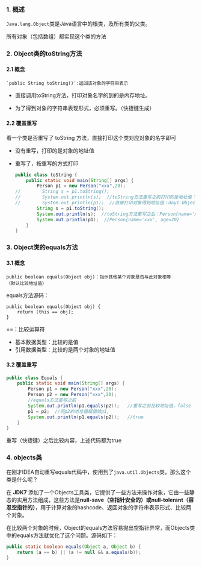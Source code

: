 ### 1. 概述

`Java.lang.Object`类是Java语言中的根类，及所有类的父类。

所有对象（包括数组）都实现这个类的方法



### 2. Object类的toString方法

#### 2.1 概念

```
`public String toString()`:返回该对象的字符串表示
```

- 直接调用toString方法，打印对象名字的到的是内存地址。

- 为了得到对象的字符串表现形式，必须重写。（快捷键生成）

#### 2.2 覆盖重写

看一个类是否重写了 toString 方法，直接打印这个类对应对象的名字即可

- 没有重写，打印的是对象的地址值

- 重写了，按重写的方式打印

  ```Java
  public class toString {
      public static void main(String[] args) {
          Person p1 = new Person("xxx",20);
  //        String s = p1.toString();
  //        System.out.println(s);  //toString方法重写之前打印的是地址值：day1.Object.Person@1b6d3586
  //        System.out.println(p1);  //直接打印对象得到地址值：day1.Object.Person@1b6d3586
          String s = p1.toString();
          System.out.println(s);  //toString方法重写之后：Person{name='xxx', age=20}
          System.out.println(p1);  //Person{name='xxx', age=20}
      }
  }
  ```

  

### 3. Object类的equals方法

#### 3.1 概念

```
public boolean equals(Object obj)：指示其他某个对象是否与此对象相等
（默认比较地址值）
```

 equals方法源码：

```
public boolean equals(Object obj) {
	return (this == obj);
}
```

==：比较运算符

- 基本数据类型：比较的是值
- 引用数据类型：比较的是两个对象的地址值

#### 3.2 覆盖重写

```Java
public class Equals {
    public static void main(String[] args) {
        Person p1 = new Person("xxx",20);
        Person p2 = new Person("xxx",20);
        //equals方法重写之前
        System.out.println(p1.equals(p2));   //重写之前比较地址值，false
        p1 = p2;  //将p2的地址值赋值给p1,
        System.out.println(p1.equals(p2));   //true
    }
}
```

重写（快捷键）之后比较内容，上述代码都为true



### 4. objects类

在刚才IDEA自动重写equals代码中，使用到了`java.util.Objects`类，那么这个类是什么呢？

在 **JDK7** 添加了一个Objects工具类，它提供了一些方法来操作对象，它由一些静态的实用方法组成，这些方法是**null-save（空指针安全的）**或**null-tolerant（容忍空指针的）**，用于计算对象的hashcode、返回对象的字符串表示形式、比较两个对象。

在比较两个对象的时候，Object的equals方法容易抛出空指针异常，而Objects类中的equals方法就优化了这个问题。源码如下：

```Java
public static boolean equals(Object a, Object b) {
    return (a == b) || (a != null && a.equals(b));
}
```

